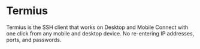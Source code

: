 # Termius
Termius is the SSH client that works on Desktop and Mobile  Connect with one click from any mobile and desktop device. No re-entering IP addresses, ports, and passwords.
